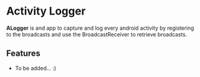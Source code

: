 # Activity Logger
__ALogger__ is and app to capture and log every android activity by registering to the broadcasts and use the BroadcastReceiver to retrieve broadcasts.

## Features
* To be added... :)


